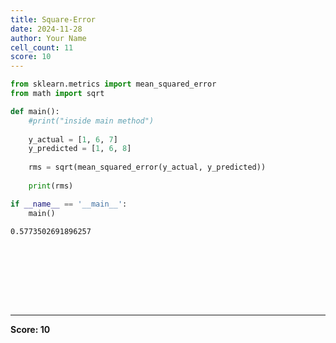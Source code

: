 ```yaml
---
title: Square-Error
date: 2024-11-28
author: Your Name
cell_count: 11
score: 10
---
```


```python
from sklearn.metrics import mean_squared_error
from math import sqrt
```


```python
def main():
    #print("inside main method")
    
    y_actual = [1, 6, 7]
    y_predicted = [1, 6, 8]
    
    rms = sqrt(mean_squared_error(y_actual, y_predicted))
    
    print(rms)    
```


```python
if __name__ == '__main__':
    main()
```

    0.5773502691896257



```python

```


```python

```


```python

```


```python

```


```python

```


```python

```


```python

```


```python

```


---
**Score: 10**
